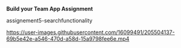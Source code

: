 **Build your Team App Assignment**

 assignement5-searchfunctionality


https://user-images.githubusercontent.com/16099491/205504137-69b5e42e-a546-470d-a58d-15a9798fee6e.mp4


